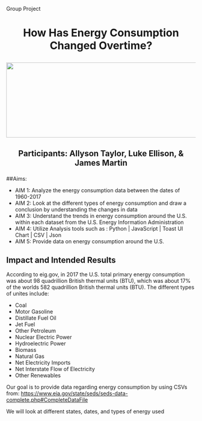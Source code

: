 Group Project

# <p align="center">How Has Energy Consumption Changed Overtime? </p>

<p align="center">
  <img width="600" height="200" src="https://github.com/allysontalyor/Project-2/blob/master/Images/Different%20types%20of%20Energy.jpg">
</p>

## <p align="center">Participants: Allyson Taylor, Luke Ellison, & James Martin</p>

##Aims:

-	AIM 1: 	Analyze the energy consumption data between the dates of 1960-2017
-	AIM 2:  Look at the different types of energy consumption and draw a conclusion by understanding the changes in data
-	AIM 3: Understand the trends in energy consumption around the U.S. within each dataset from the U.S. Energy Information Administration
-	AIM 4: Utilize Analysis tools such as :  Python | JavaScript | Toast UI Chart | CSV | Json
-	AIM 5: Provide data on energy consumption around the U.S.

## Impact and Intended Results

According to eig.gov, in 2017 the  U.S. total primary energy consumption was about 98 quadrillion British thermal units (BTU), which was about 17% of the worlds 582 quadrillion British thermal units (BTU). The different types of unites include: 

-	Coal              
-	Motor Gasoline
-	Distillate Fuel Oil                
-	Jet Fuel       
-	Other Petroleum
-	Nuclear Electric Power	
-	Hydroelectric Power	         
-	Biomass
-	Natural Gas     
-	Net Electricity Imports
-	Net Interstate Flow of Electricity  
-	Other Renewables

Our goal is to provide data regarding energy consumption by using CSVs from: 
https://www.eia.gov/state/seds/seds-data-complete.php#CompleteDataFile


We will look at different states, dates, and types of energy used
